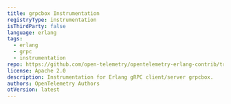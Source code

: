 ```yaml
---
title: grpcbox Instrumentation
registryType: instrumentation
isThirdParty: false
language: erlang
tags:
  - erlang
  - grpc
  - instrumentation
repo: https://github.com/open-telemetry/opentelemetry-erlang-contrib/tree/main/instrumentation/opentelemetry_grpcbox
license: Apache 2.0
description: Instrumentation for Erlang gRPC client/server grpcbox.
authors: OpenTelemetry Authors
otVersion: latest
---
```

